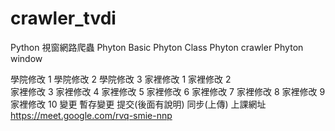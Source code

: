 # crawler_tvdi
Python 視窗網路爬蟲
Phyton Basic
Phyton Class
Phyton crawler
Phyton window

學院修改 1
學院修改 2
學院修改 3
家裡修改 1
家裡修改 2  
家裡修改 3
家裡修改 4
家裡修改 5 
家裡修改 6
家裡修改 7
家裡修改 8
家裡修改 9
家裡修改 10
變更 暫存變更 提交(後面有說明) 同步(上傳)
上課網址 https://meet.google.com/rvq-smie-nnp
